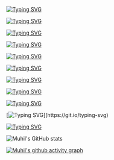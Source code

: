 [![Typing SVG](https://readme-typing-svg.herokuapp.com?font=Fira+Code&duration=1&color=2CF732&repeat=false&width=435&lines=root%40muhil%3A~%23+echo+%22%F0%9F%91%8B+Hi%2C+I'm+Muhil%22)](https://git.io/typing-svg)

[![Typing SVG](https://readme-typing-svg.herokuapp.com?font=Fira+Code&pause=1000&color=F73C27&repeat=false&width=435&lines=Cybersecurity+Student+%7C+Aspiring+Red+Teamer)](https://git.io/typing-svg)

[![Typing SVG](https://readme-typing-svg.herokuapp.com?font=Fira+Code&duration=1&color=2EF727&repeat=false&width=435&lines=root%40muhil%3A~%23+whoami)](https://git.io/typing-svg)

[![Typing SVG](https://readme-typing-svg.herokuapp.com?font=Fira+Code&color=F70707&repeat=false&width=435&lines=Offensive+Security+Enthusiast)](https://git.io/typing-svg)

[![Typing SVG](https://readme-typing-svg.herokuapp.com?font=Fira+Code&duration=1&color=2CF732&repeat=false&width=435&lines=root%40muhil%3A~%23+cat+skills.txt)](https://git.io/typing-svg)

[![Typing SVG](https://readme-typing-svg.herokuapp.com?font=Fira+Code&duration=2500&color=730EF7&multiline=true&repeat=false&width=435&lines=Penetration+Testing+;CTF+Player)](https://git.io/typing-svg)


[![Typing SVG](https://readme-typing-svg.herokuapp.com?font=Fira+Code&duration=2500&color=730EF7&multiline=true&repeat=false&width=435&lines=Network+Security;Script+Automation+for+pentesting)](https://git.io/typing-svg)


[![Typing SVG](https://readme-typing-svg.herokuapp.com?font=Fira+Code&duration=2500&color=730EF7&multiline=true&repeat=false&width=435&lines=PrivEsc;Expert+level+at+kali+tools)](https://git.io/typing-svg)



[![Typing SVG](https://readme-typing-svg.herokuapp.com?font=Fira+Code&duration=1&color=73F758&multiline=true&repeat=false&width=435&lines=root%40muhil%3A~%23+.%2Fcurrent_projects.sh)](https://git.io/typing-svg)

[![Typing SVG](https://readme-typing-svg.herokuapp.com?font=Fira+Code&duration=2500&color=1A1AF7&multiline=true&repeat=false&width=435&lines=%F0%9F%94%92+Learning+advanced+web+exploitation.;%F0%9F%A7%A9+Analyzing+real-world+breaches+and+vulnerabilities.)](https://git.io/typing-svg)




[![Typing SVG](https://readme-typing-svg.herokuapp.com?font=Fira+Code&duration=1&color=98EDF7&multiline=true&repeat=false&width=435&lines=%F0%9F%93%AB+Email%3A+muhil%40example.com)](https://git.io/typing-svg)


![Muhil's GitHub stats](https://github-readme-stats.vercel.app/api?username=stag-nant&show_icons=true&theme=radical)

[![Muhil's github activity graph](https://github-readme-activity-graph.vercel.app/graph?username=stag-nant&theme=redical)](https://github.com/stag-nant/github-readme-activity-graph)
